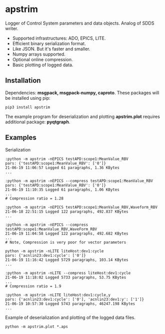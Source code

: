 # apstrim
Logger of Control System parameters and data objects. Analog of SDDS writer.

- Supported infrastructures: ADO, EPICS, LITE.
- Efficient binary serialization format.
- Like JSON. But it's faster and smaller.
- Numpy arrays supported.
- Optional online compression.
- Basic plotting of logged data.

## Installation
Dependencies: **msgpack, msgpack-numpy, caproto**. 
These packages will be installed using pip:

    pip3 install apstrim

The example program for deserialization and plotting **apstrim.plot**
requires additional package: **pyqtgraph**.

## Examples

Serialization


	:python -m apstrim -nEPICS testAPD:scope1:MeanValue_RBV
	pars: {'testAPD:scope1:MeanValue_RBV': ['0']}
	21-06-19 11:06:57 Logged 61 paragraphs, 1.36 KBytes
	...

	:python -m apstrim -nEPICS --compress testAPD:scope1:MeanValue_RBV
	pars: {'testAPD:scope1:MeanValue_RBV': ['0']}
	21-06-19 11:10:35 Logged 61 paragraphs, 1.06 KBytes
	...
	# Compression ratio = 1.28

    :python -m apstrim -nEPICS testAPD:scope1:MeanValue_RBV,Waveform_RBV
    21-06-18 22:51:15 Logged 122 paragraphs, 492.837 KBytes
    ...

    :python -m apstrim -nEPICS --compress testAPD:scope1:MeanValue_RBV,WaveForm_RBV
    21-06-19 11:04:58 Logged 122 paragraphs, 492.682 KBytes
	...
	# Note, Compression is very poor for vector parameters

	python -m apstrim -nLITE liteHost:dev1:cycle
	pars: {'acnlin23:dev1:cycle': ['0']}
	21-06-19 11:16:42 Logged 5729 paragraphs, 103.14 KBytes
	...

	:python -m apstrim -nLITE --compress liteHost:dev1:cycle
	21-06-19 11:18:02 Logged 5733 paragraphs, 53.75 KBytes
	...
	# Compression ratio = 1.9

    :python -m apstrim -nLITE liteHost:dev1:cycle,y
    pars: {'acnlin23:dev1:cycle': ['0'], 'acnlin23:dev1:y': ['1']}
	21-06-19 10:57:30 Logged 5743 paragraphs, 46247.198 KBytes
    ...


Example of deserialization and plotting of the logged data files.

    python -m apstrim.plot *.aps
